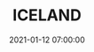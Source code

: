 ---
title: 'ICELAND'
date: 2021-01-12 07:00:00
description: "I've got the inside scoop on the best places along the Ring Road, handy tips about grocery stores and gas stations, and details on distances between viewpoints. If you're into camping, I've got you covered too! Join me in unraveling the beauty of Iceland, where each post is a guide to make your journey memorable. Let's navigate the landscapes together and discover the essentials for an epic Icelandic adventure!"
featured_image: 'https://wayfaringuniversecdn.azureedge.net/image-container/thumbnails/iceland/ultimateguidetoiceland.jpg'
---